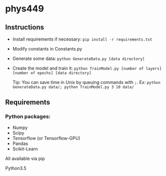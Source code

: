 # phys449

## Instructions
- Install requirements if necessary: `pip install -r requirements.txt`
- Modify constants in Constants.py
- Generate some data: `python GenerateData.py [data directory]`
- Create the model and train it: `python TrainModel.py [number of layers]  [number of epochs] [data directory]`
    
    Tip: You can save time in Unix by queuing commands with `;`. Ex: `python GenerateData.py data/; python TrainModel.py 3 10 data/`
## Requirements

### Python packages:
- Numpy
- Scipy
- Tensorflow (or Tensorflow-GPU)
- Pandas 
- Scikit-Learn

All available via pip

Python3.5
